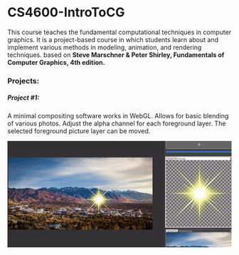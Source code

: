 # CS4600-IntroToCG

This course teaches the fundamental computational techniques in computer graphics. It is a project-based course in which students learn about and implement various methods in modeling, animation, and rendering techniques.
based on **Steve Marschner & Peter Shirley, Fundamentals of Computer Graphics, 4th edition.**

### Projects:

##### Project #1:

A minimal compositing software works in WebGL. Allows for basic blending of various photos. Adjust the alpha channel for each foreground layer. The selected foreground picture layer can be moved.

![](2024-06-2118-19-55-ezgif.com-video-to-gif-converter.gif)
